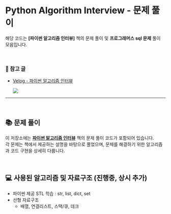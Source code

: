 # Python Algorithm Interview - 문제 풀이

해당 코드는 **[파이썬 알고리즘 인터뷰]** 책의 문제 풀이 및 **프로그래머스 sql 문제** 풀이 모음입니다.

<br>

### 📖 참고 글
- [Velog - 파이썬 알고리즘 인터뷰](https://velog.io/@minjiki2/series/%ED%8C%8C%EC%9D%B4%EC%8D%AC-%EC%95%8C%EA%B3%A0%EB%A6%AC%EC%A6%98-%EC%9D%B8%ED%84%B0%EB%B7%B0)
  
  <a href="https://velog.io/@minjiki2/series/%ED%8C%8C%EC%9D%B4%EC%8D%AC-%EC%95%8C%EA%B3%A0%EB%A6%AC%EC%A6%98-%EC%9D%B8%ED%84%B0%EB%B7%B0">
    <img src="https://img.shields.io/badge/Velog-3DDC84?style=flat-square&logo=Blogger&logoColor=white"/>
  </a>
  
---

<br>

## 📚 문제 풀이

이 저장소에는 **[파이썬 알고리즘 인터뷰](https://example-link-to-book.com)** 책의 문제 풀이 코드가 포함되어 있습니다.  
각 문제는 책에서 제공하는 설명을 바탕으로 풀었으며, 문제를 해결하기 위한 알고리즘과 코드 구현을 상세히 다룹니다.

<br>

## 💻 사용된 알고리즘 및 자료구조 (진행중, 상시 추가)
- 파이썬 제공 STL 학습 : str, list, dict, set
- 선형 자료구조
   - 배열, 연결리스트, 스택/큐, 데크




